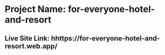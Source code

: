 # Project Name: for-everyone-hotel-and-resort
## Live Site Link:  hhttps://for-everyone-hotel-and-resort.web.app/

